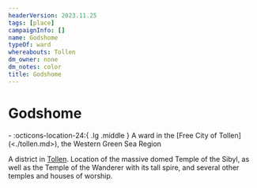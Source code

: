 ```yaml
---
headerVersion: 2023.11.25
tags: [place]
campaignInfo: []
name: Godshome
typeOf: ward
whereabouts: Tollen
dm_owner: none
dm_notes: color
title: Godshome
---
```

# Godshome
<div class="grid cards ext-narrow-margin ext-one-column" markdown>
-    :octicons-location-24:{ .lg .middle } A ward in the [Free City of Tollen](<./tollen.md>), the Western Green Sea Region  
</div>


A district in [Tollen](<./tollen.md>). Location of the massive domed Temple of the Sibyl, as well as the Temple of the Wanderer with its tall spire, and several other temples and houses of worship.